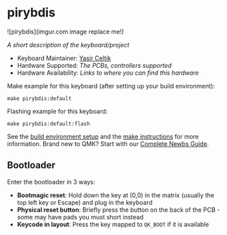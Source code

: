 # pirybdis

![pirybdis](imgur.com image replace me!)

*A short description of the keyboard/project*

* Keyboard Maintainer: [Yasir Celtik](https://github.com/omikronik)
* Hardware Supported: *The PCBs, controllers supported*
* Hardware Availability: *Links to where you can find this hardware*

Make example for this keyboard (after setting up your build environment):

    make pirybdis:default

Flashing example for this keyboard:

    make pirybdis:default:flash

See the [build environment setup](https://docs.qmk.fm/#/getting_started_build_tools) and the [make instructions](https://docs.qmk.fm/#/getting_started_make_guide) for more information. Brand new to QMK? Start with our [Complete Newbs Guide](https://docs.qmk.fm/#/newbs).

## Bootloader

Enter the bootloader in 3 ways:

* **Bootmagic reset**: Hold down the key at (0,0) in the matrix (usually the top left key or Escape) and plug in the keyboard
* **Physical reset button**: Briefly press the button on the back of the PCB - some may have pads you must short instead
* **Keycode in layout**: Press the key mapped to `QK_BOOT` if it is available
